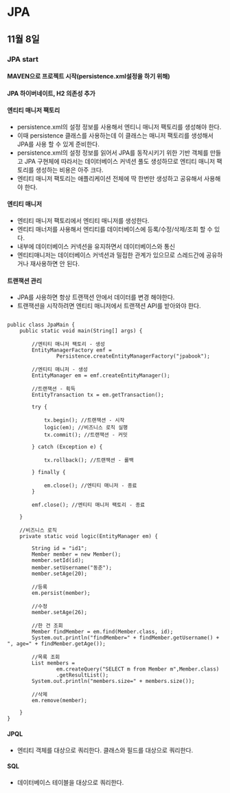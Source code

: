 # JPA

## 11월 8일

### JPA start

#### MAVEN으로 프로젝트 시작(persistence.xml설정을 하기 위해)

#### JPA 하이버네이트, H2 의존성 추가

#### 엔티티 매니저 팩토리
* persistence.xml의 설정 정보를 사용해서 엔티니 매니저 팩토리를 생성해야 한다.
* 이때 persistence 클래스를 사용하는데 이 클래스는 매니저 팩토리를 생성해서 JPA를 사용 할 수 있게 준비한다.
* persistence.xml의 설정 정보를 읽어서 JPA를 동작시키기 위한 기반 객체를 만들고 JPA 구현체에  따라서는 데이터베이스 커넥션 풀도 생성하므로 엔티티 매니저 팩토리를 생성하는 비용은 아주 크다.
* 엔티티 매니저 팩토리는 애플리케이션 전체에 딱 한번만 생성하고 공유해서 사용해야 한다.

#### 엔티티 매니저
* 엔티티 매니저 팩토리에서 엔티티 매니저를 생성한다.
* 엔티티 매너저를 사용해서 엔티티를 데이터베이스에 등록/수정/삭제/조회 할 수 있다.
* 내부에 데이터베이스 커넥션을 유지하면서 데이터베이스와 통신
* 엔티티매니저는 데이터베이스 커넥션과 밀접한 관계가 있으므로 스레드간에 공유하거나 재사용하면 안 된다.

#### 트랜잭션 관리
* JPA를 사용하면 항상 트랜잭션 안에서 데이터를 변경 해야한다.
* 트랜잭션을 시작하려면 엔티티 매니저에서 트랜잭션 API를 받아와야 한다.

<pre><code>
public class JpaMain {
    public static void main(String[] args) {

        //엔티티 매니저 팩토리 - 생성
        EntityManagerFactory emf =
                Persistence.createEntityManagerFactory("jpabook");

        //엔티티 매니저 - 생성
        EntityManager em = emf.createEntityManager();

        //트랜잭션 - 획득
        EntityTransaction tx = em.getTransaction();

        try {

            tx.begin(); //트랜잭션 - 시작
            logic(em); //비즈니스 로직 실행
            tx.commit(); //트랜잭션 - 커밋

        } catch (Exception e) {

            tx.rollback(); //트랜잭션 - 롤백

        } finally {

            em.close(); //엔티티 매니저 - 종료
        }

        emf.close(); //엔티티 매니저 팩토리 - 종료

    }

    //비즈니스 로직
    private static void logic(EntityManager em) {

        String id = "id1";
        Member member = new Member();
        member.setId(id);
        member.setUsername("동준");
        member.setAge(20);

        //등록
        em.persist(member);

        //수정
        member.setAge(26);

        //한 건 조회
        Member findMember = em.find(Member.class, id);
        System.out.println("findMember=" + findMember.getUsername() + ", age=" + findMember.getAge());

        //목록 조회
        List<Member> members =
                em.createQuery("SELECT m from Member m",Member.class)
                .getResultList();
        System.out.println("members.size=" + members.size());

        //삭제
        em.remove(member);

    }
}
</code></pre>

#### JPQL
* 엔티티 객체를 대상으로 쿼리한다. 클래스와 필드를 대상으로 쿼리한다.

#### SQL
* 데이터베이스 테이블을 대상으로 쿼리한다.
